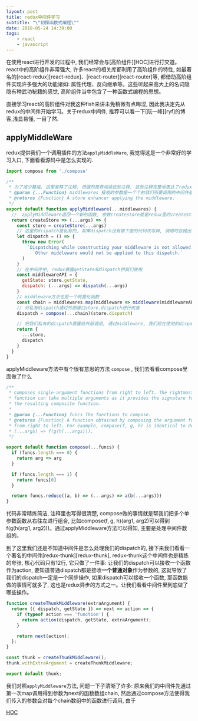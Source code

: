 ```yaml
---
layout: post
title: redux中间件学习
subtitle: "\"初探函数式编程\""
date: 2018-05-24 14:39:00
tags: 
    - react
    - javascript
---
```


在使用react进行开发的过程中, 我们经常会与[高阶组件][HOC]进行打交道。react中的高阶组件非常强大, 许多react的相关库都利用了高阶组件的特性, 如最著名的[react-redux][react-redux]、[react-router][react-router]等, 都借助高阶组件实现许多强大的功能诸如: 属性代理、反向继承等。这些听起来高大上的名词隐隐有种武功秘籍的感觉, 高阶组件当中包含了一种函数式编程的思想。

直接学习react的高阶组件对我这种fish来讲未免稍微有点晦涩, 因此我决定先从redux的中间件开始学习。关于redux中间件, 推荐可以看一下[阮一峰][ryf]的博客,浅显易懂, 一目了然.

## applyMiddleWare
redux提供我们一个调用插件的方法`applyMiddleWare`, 我觉得这是一个非常好的学习入口, 下面看看源码中是怎么实现的.
```js
import compose from './compose'

/**
 * 为了减少篇幅, 这里省略了注释, 但强烈推荐阅读这些注释, 这些注释完整地表达了redux中间件的一个思想
 * @param {...Function} middlewares 接收的参数是一个个的我们所要调用的中间件插件函数, 方法内部对它们进行了解构得到一个`middlewares`数组
 * @returns {Function} A store enhancer applying the middleware.
 */
export default function applyMiddleware(...middlewares) {
  //  applyMiddleware返回一个新的函数, 参数createStore就是redux里的createStore方法, 在createStore方法里, 会根据applyMiddleware是否传入对store做处理, 这里不讨论。
  return createStore => (...args) => {
    const store = createStore(...args)
    // 这里的dispatch是私有的, 如果dispatch没有被下面的代码改写掉, 调用时会抛出一个错误
    let dispatch = () => {
      throw new Error(
        `Dispatching while constructing your middleware is not allowed. ` +
          `Other middleware would not be applied to this dispatch.`
      )
    }
    // 在中间件中, redux暴露getState和dispatch供我们使用
    const middlewareAPI = {
      getState: store.getState,
      dispatch: (...args) => dispatch(...args)
    }
    // middleware方法也是一个柯里化函数
    const chain = middlewares.map(middleware => middleware(middlewareAPI))
    // 对私有dispatch通过外部接口store.dispatch进行改造
    dispatch = compose(...chain)(store.dispatch)

    // 把我们私有的dispatch暴露给外部调用, 通过middleware, 我们现在使用的dispatch已经是改造过后的dispatch了
    return {
      ...store,
      dispatch
    }
  }
}

```

applyMiddleware方法中有个很有意思的方法 `compose` , 我们去看看compose里面做了什么
```js
/**
 * Composes single-argument functions from right to left. The rightmost
 * function can take multiple arguments as it provides the signature for
 * the resulting composite function.
 *
 * @param {...Function} funcs The functions to compose.
 * @returns {Function} A function obtained by composing the argument functions
 * from right to left. For example, compose(f, g, h) is identical to doing
 * (...args) => f(g(h(...args))).
 */

export default function compose(...funcs) {
  if (funcs.length === 0) {
    return arg => arg
  }

  if (funcs.length === 1) {
    return funcs[0]
  }

  return funcs.reduce((a, b) => (...args) => a(b(...args)))
}
```
代码非常精炼简洁, 注释里也写得很清楚, compose做的事情就是帮我们把多个单参数函数从右往左进行组合, 比如compose(f, g, h)(arg1, arg2)可以得到
f(g(h(arg1, arg2)))。通过applyMiddleware方法可以得知, 主要是处理中间件数组的。

到了这里我们还是不知道中间件是怎么处理我们的dispatch的, 接下来我们看看一个著名的中间件[redux-thunk][redux-thunk], redux-thunk这个中间件也是精练的夸张, 核心代码只有12行, 它只做了一件事: 让我们的dispatch可以接收一个函数作为action, 要知道普通dispatch都是接收**一个普通对象**作为参数的, 这就导致了我们的dispatch一定是一个同步操作, 如果dispatch可以接收一个函数, 那函数能做的事情可就多了, 这也是redux异步的方式之一。让我们看看中间件里到底做了哪些操作。
```js
function createThunkMiddleware(extraArgument) {
  return ({ dispatch, getState }) => next => action => {
    if (typeof action === 'function') {
      return action(dispatch, getState, extraArgument);
    }

    return next(action);
  };
}

const thunk = createThunkMiddleware();
thunk.withExtraArgument = createThunkMiddleware;

export default thunk;
```

我们对照`applyMiddleware`方法, 问题一下子清晰了许多: 原来我们的中间件先通过第一次map调用得到参数为next的函数数组chain, 然后通过compose方法使得我们传入的参数会对每个chain数组中的函数进行调用, 由于
<!-- Link -->
[HOC](https://reactjs.org/docs/higher-order-components.html)